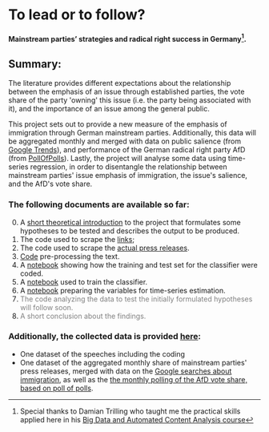 # To lead or to follow?
#### Mainstream parties’ strategies and radical right success in Germany[^1].

## Summary:

The literature provides different expectations about the relationship between the emphasis of an issue through established parties, the vote share of the party 'owning' this issue (i.e. the party being associated with it), and the importance of an issue among the general public.

This project sets out to provide a new measure of the emphasis of immigration through German mainstream parties. Additionally, this data will be aggregated monthly and merged with data on public salience (from [Google Trends](https://trends.google.com/trends/?geo=DE)), and performance of the German radical right party AfD (from [PollOfPolls](https://www.politico.eu/europe-poll-of-polls/)). Lastly, the project will analyse some data using time-series regression, in order to disentangle the relationship between mainstream parties' issue emphasis of immigration, the issue's salience, and the AfD's vote share.


### The following documents are available so far:

0.  A [short theoretical introduction](https://github.com/samunico/ImEm/blob/master/00_Introduction_and_analytical_strategy.pdf) to the project that formulates some hypotheses to be tested and describes the output to be produced.
1. The code used to scrape the [links](https://github.com/samunico/ImEm/blob/master/01_LinkScraper.py);
2. The code used to scrape the [actual press releases](https://github.com/samunico/ImEm/blob/master/02_ReleaseScraper.py).
3. [Code](https://github.com/samunico/ImEm/blob/master/03_Preprocessing.py) pre-processing the text.
4. A [notebook](https://github.com/samunico/ImEm/blob/master/04_HandCoding.ipynb) showing how the training and test set for the classifier were coded.
5. A [notebook](https://github.com/samunico/ImEm/blob/master/05_Classifier.ipynb) used to train the classifier.
6. A [notebook](https://github.com/samunico/ImEm/blob/master/06_PrepareVariables.ipynb) preparing the variables for time-series estimation.
7. <span style="color:grey">The code analyzing the data to test the initially formulated hypotheses will follow soon.</span>
8. <span style="color:grey">A short conclusion about the findings.</span>

### Additionally, the collected data is provided [here](https://www.dropbox.com/sh/87o5u709h97i4t1/AAAhTJsndUEdH4KJ9FPooF6la?dl=0):

* One dataset of the speeches including the coding
* One dataset of the aggregated monthly share of mainstream parties' press releases, merged with data on the [Google searches about immigration](https://trends.google.com/trends/explore?date=all&geo=DE&q=%2Fm%2F0cbx95), as well as the [the monthly polling of the AfD vote share, based on poll of polls](https://www.politico.eu/europe-poll-of-polls/germany/).


[^1]: Special thanks to Damian Trilling who taught me the practical skills applied here in his [Big Data and Automated Content Analysis course](https://github.com/damian0604/bdaca)